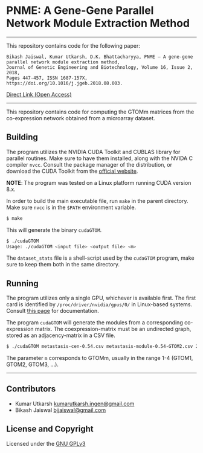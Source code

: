 # PNME: A Gene-Gene Parallel Network Module Extraction Method

---

This repository contains code for the following paper:

```
Bikash Jaiswal, Kumar Utkarsh, D.K. Bhattacharyya, PNME – A gene-gene parallel network module extraction method,
Journal of Genetic Engineering and Biotechnology, Volume 16, Issue 2, 2018,
Pages 447-457, ISSN 1687-157X, https://doi.org/10.1016/j.jgeb.2018.08.003.
```

[Direct Link (Open Access)](http://www.sciencedirect.com/science/article/pii/S1687157X18300775)


---

This repository contains code for computing the GTOMm matrices from the co-expression network obtained from a microarray dataset.

## Building

The program utilizes the NVIDIA CUDA Toolkit and CUBLAS library for parallel routines. Make sure to have them installed, along with the NVIDA C compiler `nvcc`. Consult the package manager of the distribution, or download the CUDA Toolkit from the [official website](https://developer.nvidia.com/cuda-zone).

**NOTE**: The program was tested on a Linux platform running CUDA version 8.x.

In order to build the main executable file, run `make` in the parent directory.
Make sure `nvcc` is in the `$PATH` environment variable.

```sh
$ make
```

This will generate the binary `cudaGTOM`.

```sh
$ ./cudaGTOM
Usage: ./cudaGTOM <input file> <output file> <m>
```
The `dataset_stats` file is a shell-script used by the `cudaGTOM` program, make sure to keep them both in the same directory.

## Running

The program utilizes only a single GPU, whichever is available first. The first card is identified by `/proc/driver/nvidia/gpus/0/` in Linux-based systems. Consult [this page](http://us.download.nvidia.com/XFree86/Linux-x86/304.132/README/procinterface.html) for documentation.

The program `cudaGTOM` will generate the modules from a corresponding co-expression matrix. The coexpression-matrix must be an undirected graph, stored as an adjacency-matrix in a CSV file.

```sh
$ ./cudaGTOM metastasis-cen-0.54.csv metastasis-module-0.54-GTOM2.csv 2
```

The parameter `m` corresponds to GTOMm, usually in the range 1-4 (GTOM1, GTOM2, GTOM3, ...).

---

## Contributors

* Kumar Utkarsh <kumarutkarsh.ingen@gmail.com>
* Bikash Jaiswal <bjjaiswal@gmail.com>

## License and Copyright

Licensed under the [GNU GPLv3](LICENSE)
